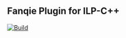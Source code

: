 ## Fanqie Plugin for ILP-C++

[![Build](https://github.com/bkctwy/plugin-fanqie/actions/workflows/build.yml/badge.svg)](https://github.com/bkctwy/plugin-fanqie/actions/workflows/build.yml)